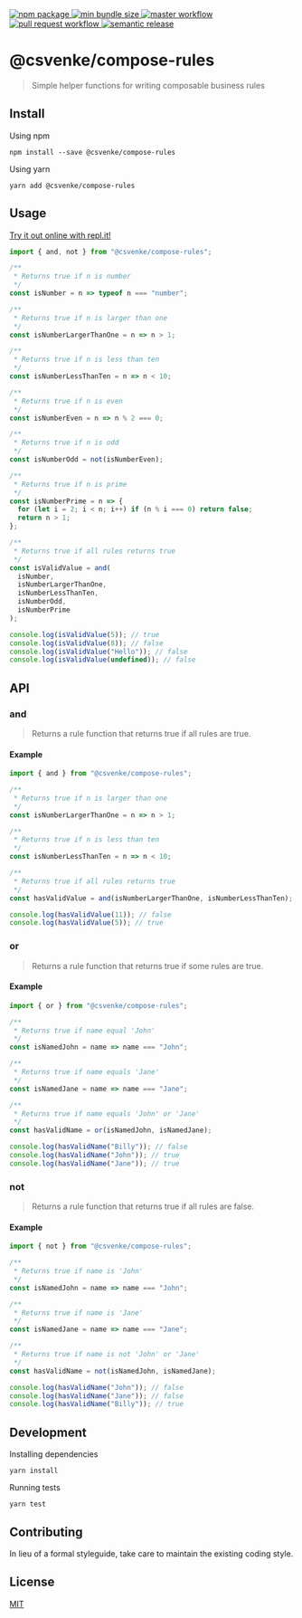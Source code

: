 <a href="https://www.npmjs.com/package/@csvenke/compose-rules">
  <img src="https://badgen.net/npm/v/@csvenke/compose-rules" alt="npm package" />
</a>
<a href="https://bundlephobia.com/result?p=@csvenke/compose-rules">
  <img src="https://badgen.net/bundlephobia/min/@csvenke/compose-rules" alt="min bundle size" />
</a>
<a href="https://github.com/csvenke/compose-rules/actions?query=workflow%3Amaster">
  <img src="https://github.com/csvenke/compose-rules/workflows/master/badge.svg" alt="master workflow" />
</a>
<a href="https://github.com/csvenke/compose-rules/actions?query=workflow%3A%22pull+request%22">
  <img src="https://github.com/csvenke/compose-rules/workflows/pull%20request/badge.svg" alt="pull request workflow" />
</a>
<a href="https://github.com/semantic-release/semantic-release">
  <img src="https://img.shields.io/badge/%20%20%F0%9F%93%A6%F0%9F%9A%80-semantic--release-e10079.svg" alt="semantic release" />
</a>

# @csvenke/compose-rules

> Simple helper functions for writing composable business rules

## Install

Using npm

```
npm install --save @csvenke/compose-rules
```

Using yarn

```
yarn add @csvenke/compose-rules
```

## Usage

[Try it out online with repl.it!](https://repl.it/@csvenke/WorseMiserlyScale)

```js
import { and, not } from "@csvenke/compose-rules";

/**
 * Returns true if n is number
 */
const isNumber = n => typeof n === "number";

/**
 * Returns true if n is larger than one
 */
const isNumberLargerThanOne = n => n > 1;

/**
 * Returns true if n is less than ten
 */
const isNumberLessThanTen = n => n < 10;

/**
 * Returns true if n is even
 */
const isNumberEven = n => n % 2 === 0;

/**
 * Returns true if n is odd
 */
const isNumberOdd = not(isNumberEven);

/**
 * Returns true if n is prime
 */
const isNumberPrime = n => {
  for (let i = 2; i < n; i++) if (n % i === 0) return false;
  return n > 1;
};

/**
 * Returns true if all rules returns true
 */
const isValidValue = and(
  isNumber,
  isNumberLargerThanOne,
  isNumberLessThanTen,
  isNumberOdd,
  isNumberPrime
);

console.log(isValidValue(5)); // true
console.log(isValidValue(8)); // false
console.log(isValidValue("Hello")); // false
console.log(isValidValue(undefined)); // false
```

## API

### **and**

> Returns a rule function that returns true if all rules are true.

#### Example

```js
import { and } from "@csvenke/compose-rules";

/**
 * Returns true if n is larger than one
 */
const isNumberLargerThanOne = n => n > 1;

/**
 * Returns true if n is less than ten
 */
const isNumberLessThanTen = n => n < 10;

/**
 * Returns true if all rules returns true
 */
const hasValidValue = and(isNumberLargerThanOne, isNumberLessThanTen);

console.log(hasValidValue(11)); // false
console.log(hasValidValue(5)); // true
```

### **or**

> Returns a rule function that returns true if some rules are true.

#### Example

```js
import { or } from "@csvenke/compose-rules";

/**
 * Returns true if name equal 'John'
 */
const isNamedJohn = name => name === "John";

/**
 * Returns true if name equals 'Jane'
 */
const isNamedJane = name => name === "Jane";

/**
 * Returns true if name equals 'John' or 'Jane'
 */
const hasValidName = or(isNamedJohn, isNamedJane);

console.log(hasValidName("Billy")); // false
console.log(hasValidName("John")); // true
console.log(hasValidName("Jane")); // true
```

### **not**

> Returns a rule function that returns true if all rules are false.

#### Example

```js
import { not } from "@csvenke/compose-rules";

/**
 * Returns true if name is 'John'
 */
const isNamedJohn = name => name === "John";

/**
 * Returns true if name is 'Jane'
 */
const isNamedJane = name => name === "Jane";

/**
 * Returns true if name is not 'John' or 'Jane'
 */
const hasValidName = not(isNamedJohn, isNamedJane);

console.log(hasValidName("John")); // false
console.log(hasValidName("Jane")); // false
console.log(hasValidName("Billy")); // true
```

## Development

Installing dependencies

```
yarn install
```

Running tests

```
yarn test
```

## Contributing

In lieu of a formal styleguide, take care to maintain the existing coding style.

## License

[MIT](https://github.com/csvenke/compose-rules/blob/master/LICENSE)
